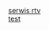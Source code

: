 <!doctype html>
<html>
<head>
	<meta charset="UTF-8">
	<title>Strona testowa</title>
	<link rel="stylesheet" href="style.css">
</head>
<body>
	<a href="rtv">serwis rtv</a><br>
	<a href="test">test</a>
</body>
</html>
